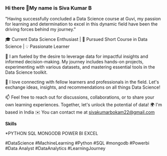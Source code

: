 ### Hi there 👋My name is Siva Kumar B
"Having successfully concluded a Data Science course at Guvi, my passion for learning and determination to excel in this dynamic field have been the driving forces behind my journey."

🎓 Current Data Science Enthusiast | 📘 Pursued Short Course in Data Science | 💡 Passionate Learner

🌱 I am fueled by the desire to leverage data for impactful insights and informed decision-making. My journey includes hands-on projects, experimenting with various datasets, and mastering essential tools in the Data Science toolkit.

💬 I love connecting with fellow learners and professionals in the field. Let's exchange ideas, insights, and recommendations on all things Data Science!

📫 Feel free to reach out for discussions, collaborations, or to share your own learning experiences. Together, let's unlock the potential of data! 🌍 I'm based in India ✉️ You can contact me at sivakumarbokam22@gmail.com

**Skills**

*PYTHON
SQL
MONGODB
POWER BI
EXCEL



#DataScience #MachineLearning #Python #SQL #mongodb #Powerbi #Data Analyst #DataAnalytics #LearningJourney
